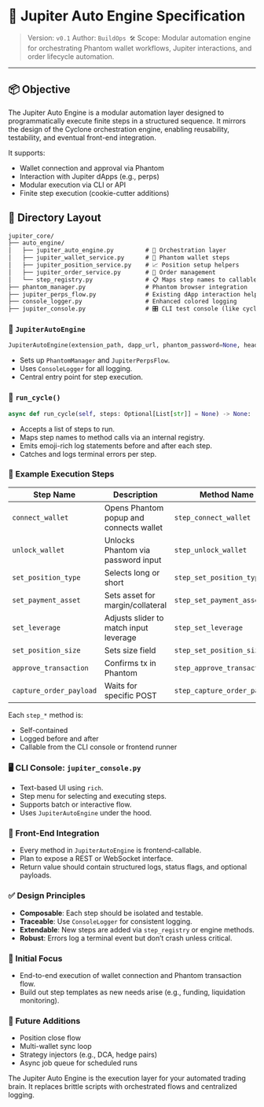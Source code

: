 # 🚀 Jupiter Auto Engine Specification

> Version: `v0.1`
> Author: `BuildOps 🛠️`
> Scope: Modular automation engine for orchestrating Phantom wallet workflows, Jupiter interactions, and order lifecycle automation.

---

## 📦 Objective
The Jupiter Auto Engine is a modular automation layer designed to programmatically execute finite steps in a structured sequence. It mirrors the design of the Cyclone orchestration engine, enabling reusability, testability, and eventual front-end integration.

It supports:

- Wallet connection and approval via Phantom
- Interaction with Jupiter dApps (e.g., perps)
- Modular execution via CLI or API
- Finite step execution (cookie-cutter additions)

## 📂 Directory Layout
```txt
jupiter_core/
├── auto_engine/
│   ├── jupiter_auto_engine.py         # 🎯 Orchestration layer
│   ├── jupiter_wallet_service.py      # 👛 Phantom wallet steps
│   ├── jupiter_position_service.py    # 📈 Position setup helpers
│   ├── jupiter_order_service.py       # 💱 Order management
│   └── step_registry.py               # 📋 Maps step names to callable methods
├── phantom_manager.py                 # Phantom browser integration
├── jupiter_perps_flow.py              # Existing dApp interaction helpers
├── console_logger.py                  # Enhanced colored logging
├── jupiter_console.py                 # 🎛️ CLI test console (like cyclone_app.py)
```

### 🧠 `JupiterAutoEngine`
```python
JupiterAutoEngine(extension_path, dapp_url, phantom_password=None, headless=False)
```
- Sets up `PhantomManager` and `JupiterPerpsFlow`.
- Uses `ConsoleLogger` for all logging.
- Central entry point for step execution.

### 🧱 `run_cycle()`
```python
async def run_cycle(self, steps: Optional[List[str]] = None) -> None:
```
- Accepts a list of steps to run.
- Maps step names to method calls via an internal registry.
- Emits emoji-rich log statements before and after each step.
- Catches and logs terminal errors per step.

### 🔁 Example Execution Steps
| Step Name | Description | Method Name |
|-----------|-------------|-------------|
| `connect_wallet` | Opens Phantom popup and connects wallet | `step_connect_wallet` |
| `unlock_wallet` | Unlocks Phantom via password input | `step_unlock_wallet` |
| `set_position_type` | Selects long or short | `step_set_position_type` |
| `set_payment_asset` | Sets asset for margin/collateral | `step_set_payment_asset` |
| `set_leverage` | Adjusts slider to match input leverage | `step_set_leverage` |
| `set_position_size` | Sets size field | `step_set_position_size` |
| `approve_transaction` | Confirms tx in Phantom | `step_approve_transaction` |
| `capture_order_payload` | Waits for specific POST | `step_capture_order_payload` |

Each `step_*` method is:

- Self-contained
- Logged before and after
- Callable from the CLI console or frontend runner

### 🖥️ CLI Console: `jupiter_console.py`
- Text-based UI using `rich`.
- Step menu for selecting and executing steps.
- Supports batch or interactive flow.
- Uses `JupiterAutoEngine` under the hood.

### 🔗 Front-End Integration
- Every method in `JupiterAutoEngine` is frontend-callable.
- Plan to expose a REST or WebSocket interface.
- Return value should contain structured logs, status flags, and optional payloads.

### ✅ Design Principles
- **Composable**: Each step should be isolated and testable.
- **Traceable**: Use `ConsoleLogger` for consistent logging.
- **Extendable**: New steps are added via `step_registry` or engine methods.
- **Robust**: Errors log a terminal event but don’t crash unless critical.

### 📌 Initial Focus
- End-to-end execution of wallet connection and Phantom transaction flow.
- Build out step templates as new needs arise (e.g., funding, liquidation monitoring).

### 📅 Future Additions
- Position close flow
- Multi-wallet sync loop
- Strategy injectors (e.g., DCA, hedge pairs)
- Async job queue for scheduled runs

The Jupiter Auto Engine is the execution layer for your automated trading brain. It replaces brittle scripts with orchestrated flows and centralized logging.
